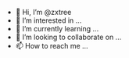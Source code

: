 - 👋 Hi, I’m @zxtree
- 👀 I’m interested in ...
- 🌱 I’m currently learning ...
- 💞️ I’m looking to collaborate on ...
- 📫 How to reach me ...

<!---
zxtree/zxtree is a ✨ special ✨ repository because its `README.md` (this file) appears on your GitHub profile.
You can click the Preview link to take a look at your changes.
--->
